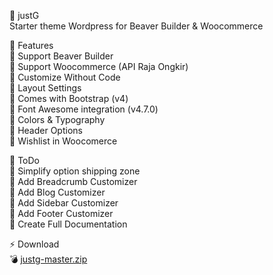 :art: justG\
Starter theme Wordpress for Beaver Builder & Woocommerce

:green_book: Features\
:pushpin: Support Beaver Builder\
:pushpin: Support Woocommerce (API Raja Ongkir)\
:pushpin: Customize Without Code\
:pushpin: Layout Settings\
:pushpin: Comes with Bootstrap (v4)\
:pushpin: Font Awesome integration (v4.7.0)\
:pushpin: Colors & Typography\
:pushpin: Header Options\
:pushpin: Wishlist in Woocomerce

:ledger: ToDo\
:pushpin: Simplify option shipping zone\
:pushpin: Add Breadcrumb Customizer\
:pushpin: Add Blog Customizer\
:pushpin: Add Sidebar Customizer\
:pushpin: Add Footer Customizer\
:pushpin: Create Full Documentation

:zap: Download\
:bomb: [justg-master.zip](https://github.com/aadiityaak/justg/archive/master.zip)
